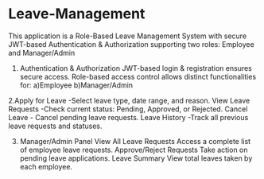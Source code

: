 # Leave-Management
This application is a Role-Based Leave Management System with secure JWT-based Authentication & Authorization supporting two roles: Employee and Manager/Admin

1. Authentication & Authorization
JWT-based login & registration ensures secure access.
Role-based access control allows distinct functionalities for:  a)Employee  b)Manager/Admin

2.Apply for Leave -Select leave type, date range, and reason.
  View Leave Requests -Check current status: Pending, Approved, or Rejected.
  Cancel Leave - Cancel pending leave requests.
  Leave History -Track all previous leave requests and statuses.

3. Manager/Admin Panel
   View All Leave Requests
   Access a complete list of employee leave requests.
   Approve/Reject Requests
   Take action on pending leave applications.
   Leave Summary
   View total leaves taken by each employee.

